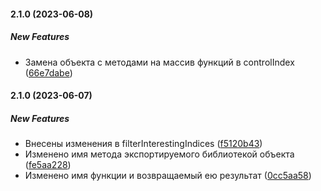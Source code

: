 #### 2.1.0 (2023-06-08)

##### New Features

*  Замена объекта с методами на массив функций в controlIndex ([66e7dabe](https://github.com/SerialEditor/passthrow/commit/66e7dabee07408fcf81a91985433e51411893f98))

#### 2.1.0 (2023-06-07)

##### New Features

*  Внесены изменения в filterInterestingIndices ([f5120b43](https://github.com/SerialEditor/passthrow/commit/f5120b43f24a14d759d93f40f099a59cc94a026a))
*  Изменено имя метода экспортируемого библиотекой объекта ([fe5aa228](https://github.com/SerialEditor/passthrow/commit/fe5aa22826e6b607b0e5780e3f6cc1a9f8c602d1))
*  Изменено имя функции и возвращаемый ею результат ([0cc5aa58](https://github.com/SerialEditor/passthrow/commit/0cc5aa5816ed75c4028e7530f7081ebf026098ed))


